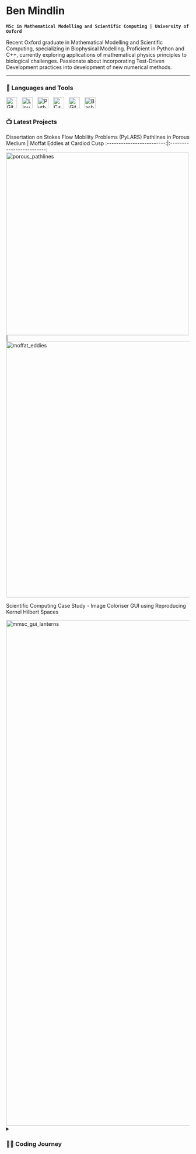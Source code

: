 # Ben Mindlin

**`MSc in Mathematical Modelling and Scientific Computing | University of Oxford`**

Recent Oxford graduate in Mathematical Modelling and Scientific Computing, specializing in Biophysical Modelling.
Proficient in Python and C++, currently exploring applications of mathematical physics principles to biological challenges.
Passionate about incorporating Test-Driven Development practices into development of new numerical methods.

---

### 🧰 Languages and Tools

<img align="left" alt="Git" width="30px" style="padding-right:10px;" src="https://cdn.jsdelivr.net/gh/devicons/devicon/icons/git/git-original.svg" />
<img align="left" alt="Linux" width="30px" style="padding-right:10px;" src="https://cdn.jsdelivr.net/gh/devicons/devicon/icons/linux/linux-original.svg" />
<img align="left" alt="Python" width="30px" style="padding-right:10px;" src="https://cdn.jsdelivr.net/gh/devicons/devicon/icons/python/python-plain.svg" />
<img align="left" alt="C++" width="30px" style="padding-right:10px;" src="https://cdn.jsdelivr.net/gh/devicons/devicon/icons/cplusplus/cplusplus-line.svg" />
<img align="left" alt="GitHub" width="30px" style="padding-right:10px;" src="https://cdn.jsdelivr.net/gh/devicons/devicon/icons/github/github-original.svg" />
<img align="left" alt="Bash" width="30px" style="padding-right:10px;" src="https://cdn.jsdelivr.net/gh/devicons/devicon/icons/bash/bash-original.svg" />
<br />

#

### 📺 Latest Projects
Dissertation on Stokes Flow Mobility Problems (PyLARS)
Pathlines in Porous Medium |  Moffat Eddies at Cardiod Cusp
:-------------------------:|:-------------------------:
<img width="500" alt="porous_pathlines" src="https://github.com/bennm37/bennm37/assets/79370760/f9659d39-1e35-4781-91fd-e3036dd8565e"> | <img width="700" alt="moffat_eddies" src="https://github.com/bennm37/bennm37/assets/79370760/c7882005-aa49-4291-b853-69572d820ae2">

Scientific Computing Case Study - Image Coloriser GUI using Reproducing Kernel Hilbert Spaces

<img width="1383" alt="mmsc_gui_lanterns" src="https://github.com/bennm37/bennm37/assets/79370760/31a94b1b-42ee-4eeb-8980-5aae6f2dca30">


<details>
 <summary><h3>👨‍💻 Coding Journey</h3></summary>
I started coding at the age of 10, creating a scientific calculator in scratch (https://scratch.mit.edu/projects/1862622/) and programming my lego robot, before going onto build simple games in Python and solve Project Euler puzzles in secondary school. In sixth form I developed a simple interface to keep track of the stats of opponents in online poker games in real time, and implemented algorithms to play mastermind and solve sudokus. My BSc in Mathematics at Bristol exposed me to the world of scientific computing and agent based models: I co-developed optimised C++ code to simulate epithelial cell dynamics, analysed the stastical behaviour of 3D vicsek simulations in Python and taught Mathematical Programming using Jupyter notebooks. My MSc in Mathematical Modelling and Scientific Computing at Oxford develped my skills in Test Driven Development, Numerical Methods, High Performance Computing and GUI development and I'm conintuing to work on these skills in solo side projects. 
<\details>
 
[linkedin]: https://www.linkedin.com/in/ben-mindlin-084136207/

